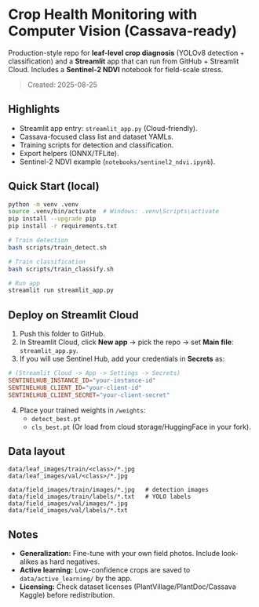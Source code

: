 # Crop Health Monitoring with Computer Vision (Cassava-ready)

Production-style repo for **leaf-level crop diagnosis** (YOLOv8 detection + classification) and a **Streamlit** app that can run from GitHub + Streamlit Cloud. Includes a **Sentinel-2 NDVI** notebook for field-scale stress.

> Created: 2025-08-25

## Highlights
- Streamlit app entry: `streamlit_app.py` (Cloud-friendly).
- Cassava-focused class list and dataset YAMLs.
- Training scripts for detection and classification.
- Export helpers (ONNX/TFLite).
- Sentinel-2 NDVI example (`notebooks/sentinel2_ndvi.ipynb`).

## Quick Start (local)
```bash
python -m venv .venv
source .venv/bin/activate  # Windows: .venv\Scripts\activate
pip install --upgrade pip
pip install -r requirements.txt

# Train detection
bash scripts/train_detect.sh

# Train classification
bash scripts/train_classify.sh

# Run app
streamlit run streamlit_app.py
```

## Deploy on Streamlit Cloud
1. Push this folder to GitHub.
2. In Streamlit Cloud, click **New app** → pick the repo → set **Main file**: `streamlit_app.py`.
3. If you will use Sentinel Hub, add your credentials in **Secrets** as:
```toml
# (Streamlit Cloud -> App -> Settings -> Secrets)
SENTINELHUB_INSTANCE_ID="your-instance-id"
SENTINELHUB_CLIENT_ID="your-client-id"
SENTINELHUB_CLIENT_SECRET="your-client-secret"
```
4. Place your trained weights in `/weights`:
   - `detect_best.pt`
   - `cls_best.pt`
   (Or load from cloud storage/HuggingFace in your fork).

## Data layout
```
data/leaf_images/train/<class>/*.jpg
data/leaf_images/val/<class>/*.jpg

data/field_images/train/images/*.jpg   # detection images
data/field_images/train/labels/*.txt   # YOLO labels
data/field_images/val/images/*.jpg
data/field_images/val/labels/*.txt
```

## Notes
- **Generalization:** Fine-tune with your own field photos. Include look-alikes as hard negatives.
- **Active learning:** Low-confidence crops are saved to `data/active_learning/` by the app.
- **Licensing:** Check dataset licenses (PlantVillage/PlantDoc/Cassava Kaggle) before redistribution.